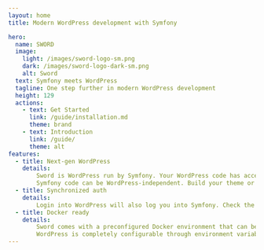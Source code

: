 ```yaml
---
layout: home
title: Modern WordPress development with Symfony

hero:
  name: SWORD
  image:
    light: /images/sword-logo-sm.png
    dark: /images/sword-logo-dark-sm.png
    alt: Sword
  text: Symfony meets WordPress
  tagline: One step further in modern WordPress development
  height: 129
  actions:
    - text: Get Started
      link: /guide/installation.md
      theme: brand
    - text: Introduction
      link: /guide/
      theme: alt
features:
  - title: Next-gen WordPress
    details:
        Sword is WordPress run by Symfony. Your WordPress code has access to all Symfony features, while your
        Symfony code can be WordPress-independent. Build your theme or child-theme just like you would build a Symfony app.
  - title: Synchronized auth
    details:
        Login into WordPress will also log you into Symfony. Check the user WordPress capabilities using Symfony's authorization checker.
  - title: Docker ready
    details:
        Sword comes with a preconfigured Docker environment that can be used both in development and production.
        WordPress is completely configurable through environment variables.
---
```

